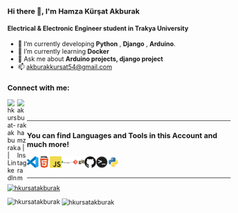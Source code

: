

<!--
**hkursatakburak/hkursatakburak** is a ✨ _special_ ✨ repository because its `README.md` (this file) appears on your GitHub profile.

Here are some ideas to get you started:

- 🔭 I’m currently working on ...
- 🌱 I’m currently learning ...
- 👯 I’m looking to collaborate on ...
- 🤔 I’m looking for help with ...
- 💬 Ask me about ...
- 📫 How to reach me: ...
- 😄 Pronouns: ...
- ⚡ Fun fact: ...
-->

### Hi there 👋, I'm Hamza Kürşat Akburak
#### Electrical & Electronic Engineer student in Trakya University

- 🔭  I’m currently developing **Python** , **Django** , **Arduino**.
- 🌱  I’m currently learning **Docker**
- 💬  Ask me about **Arduino projects, django project**
- 📫  akburakkursat54@gmail.com
  
### Connect with me:

[<img align="left" alt="hkursat-akburak | LinkedIn" width="22px" src="https://cdn.jsdelivr.net/npm/simple-icons@v3/icons/linkedin.svg" />](https://www.linkedin.com/in/hkursat-akburak/)
[<img align="left" alt="akburakhamza | Instagram" width="22px" src="https://cdn.jsdelivr.net/npm/simple-icons@v3/icons/instagram.svg" />](https://www.instagram.com/akburakhamza/)
<br />
<br />

---

### You can find Languages and Tools in this Account and much more!

<img align="left" alt="Visual Studio Code" width="26px" src="https://raw.githubusercontent.com/github/explore/80688e429a7d4ef2fca1e82350fe8e3517d3494d/topics/visual-studio-code/visual-studio-code.png" />
<img align="left" alt="HTML5" width="26px" src="https://raw.githubusercontent.com/github/explore/80688e429a7d4ef2fca1e82350fe8e3517d3494d/topics/html/html.png" />
<img align="left" alt="JavaScript" width="26px" src="https://raw.githubusercontent.com/github/explore/80688e429a7d4ef2fca1e82350fe8e3517d3494d/topics/javascript/javascript.png" />
<img align="left" alt="MongoDB" width="26px" src="https://raw.githubusercontent.com/github/explore/80688e429a7d4ef2fca1e82350fe8e3517d3494d/topics/mongodb/mongodb.png" />
<img align="left" alt="Git" width="26px" src="https://raw.githubusercontent.com/github/explore/80688e429a7d4ef2fca1e82350fe8e3517d3494d/topics/git/git.png" />
<img align="left" alt="GitHub" width="26px" src="https://raw.githubusercontent.com/github/explore/78df643247d429f6cc873026c0622819ad797942/topics/github/github.png" />
<img align="left" alt="Terminal" width="26px" src="https://raw.githubusercontent.com/github/explore/80688e429a7d4ef2fca1e82350fe8e3517d3494d/topics/terminal/terminal.png" />
<img align="left" alt="Python" width="26px" src="https://raw.githubusercontent.com/devicons/devicon/master/icons/python/python-original.svg" />
<br />
<br />

---
<p style="width:100%"><a href="https://github.com/ryo-ma/github-profile-trophy"><img src="https://github-profile-trophy.vercel.app/?username=hkursatakburak" alt="hkursatakburak" /></a></p>
<p><img align="left" src="https://github-readme-stats.vercel.app/api/top-langs?username=hkursatakburak&show_icons=true&locale=en&layout=compact" alt="hkursatakburak" /></p>
<p>&nbsp;<img align="center" src="https://github-readme-stats.vercel.app/api?username=hkursatakburak&show_icons=true&locale=en" alt="hkursatakburak" width="50%" /></p><br />
<br />
	

